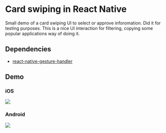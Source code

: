 # Card swiping in React Native

Small demo of a card swiping UI to select or approve inforomation. Did it for testing purposes. This is a nice UI interaction for filtering, copying some popular applications way of doing it.

## Dependencies

- [react-native-gesture-handler](https://github.com/software-mansion/react-native-gesture-handler)

## Demo

### iOS

![](./demo/ios-swipe.gif)

### Android

![](./demo/android-swipe.gif)
